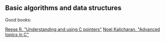Basic algorithms and data structures
----------

Good books:

[Reese R. "Understanding and using C pointers"](https://drive.google.com/file/d/0B-JNbp8sPyakMTc2QzZ5SGRsTGM/view?usp=sharing)
[Noel Kalicharan. "Advanced topics in C"](https://drive.google.com/file/d/0B-JNbp8sPyakVG9Mek9oZEFONDA/view?usp=sharing)